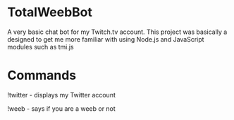 # TotalWeebBot
A very basic chat bot for my Twitch.tv account. This project was basically a designed to get me
more familiar with using Node.js and JavaScript modules such as tmi.js

# Commands
\!twitter - displays my Twitter account

\!weeb    - says if you are a weeb or not
